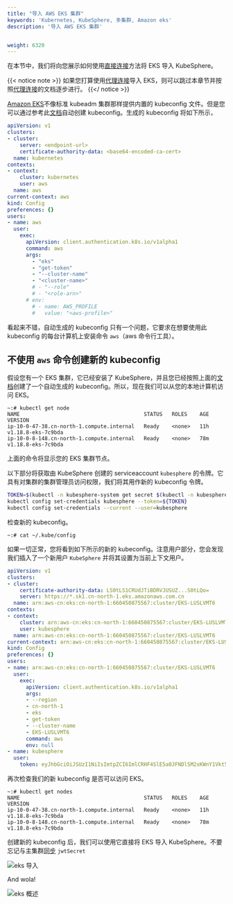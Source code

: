 ```yaml
---
title: "导入 AWS EKS 集群"
keywords: 'Kubernetes, KubeSphere, 多集群, Amazon eks'
description: '导入 AWS EKS 集群'


weight: 6320
---
```


在本节中，我们将向您展示如何使用[直接连接](../../enable-multicluster/direct-connection)方法将 EKS 导入 KubeSphere。

{{< notice note >}}
如果您打算使用[代理连接](../../enable-multicluster/agent-connection)导入 EKS，则可以跳过本章节并按照[代理连接](../../enable-multicluster/agent-connection)的文档逐步进行。
{{</ notice >}}

[Amazon EKS](https://docs.aws.amazon.com/eks/index.html)不像标准 kubeadm 集群那样提供内置的 kubeconfig 文件。但是您可以通过参考此[文档](https://docs.aws.amazon.com/eks/latest/userguide/create-kubeconfig.html)自动创建 kubeconfig。生成的 kubeconfig 将如下所示，

```yaml
apiVersion: v1
clusters:
- cluster:
    server: <endpoint-url>
    certificate-authority-data: <base64-encoded-ca-cert>
  name: kubernetes
contexts:
- context:
    cluster: kubernetes
    user: aws
  name: aws
current-context: aws
kind: Config
preferences: {}
users:
- name: aws
  user:
    exec:
      apiVersion: client.authentication.k8s.io/v1alpha1
      command: aws
      args:
        - "eks"
        - "get-token"
        - "--cluster-name"
        - "<cluster-name>"
        # - "--role"
        # - "<role-arn>"
      # env:
        # - name: AWS_PROFILE
        #   value: "<aws-profile>"
```

看起来不错，自动生成的 kubeconfig 只有一个问题，它要求在想要使用此 kubeconfig 的每台计算机上安装命令 `aws`（aws 命令行工具）。

## 不使用 `aws` 命令创建新的 kubeconfig
假设您有一个 EKS 集群，它已经安装了 KubeSphere，并且您已经按照上面的[文档](https://docs.aws.amazon.com/eks/latest/userguide/create-kubeconfig.html)创建了一个自动生成的 kubeconfig。所以，现在我们可以从您的本地计算机访问 EKS。

```shell
~:# kubectl get node
NAME                                        STATUS   ROLES    AGE   VERSION
ip-10-0-47-38.cn-north-1.compute.internal   Ready    <none>   11h   v1.18.8-eks-7c9bda
ip-10-0-8-148.cn-north-1.compute.internal   Ready    <none>   78m   v1.18.8-eks-7c9bda
```
上面的命令将显示您的 EKS 集群节点。

以下部分将获取由 KubeSphere 创建的 serviceaccount `kubesphere` 的令牌。它具有对集群的集群管理员访问权限，我们将其用作新的 kubeconfig 令牌。

```bash
TOKEN=$(kubectl -n kubesphere-system get secret $(kubectl -n kubesphere-system get sa kubesphere -o jsonpath='{.secrets[0].name}') -o jsonpath='{.data.token}' | base64 -d)
kubectl config set-credentials kubesphere --token=${TOKEN}
kubectl config set-credentials --current --user=kubesphere
```

检查新的 kubeconfig。
```
~:# cat ~/.kube/config
```

如果一切正常，您将看到如下所示的新的 kubeconfig。注意用户部分，您会发现我们插入了一个新用户 `KubeSphere` 并将其设置为当前上下文用户。

```yaml
apiVersion: v1
clusters:
- cluster:
    certificate-authority-data: LS0tLS1CRUdJTiBDRVJUSUZ...S0tLQo=
    server: https://*.sk1.cn-north-1.eks.amazonaws.com.cn
  name: arn:aws-cn:eks:cn-north-1:660450875567:cluster/EKS-LUSLVMT6
contexts:
- context:
    cluster: arn:aws-cn:eks:cn-north-1:660450875567:cluster/EKS-LUSLVMT6
    user: kubesphere
  name: arn:aws-cn:eks:cn-north-1:660450875567:cluster/EKS-LUSLVMT6
current-context: arn:aws-cn:eks:cn-north-1:660450875567:cluster/EKS-LUSLVMT6
kind: Config
preferences: {}
users:
- name: arn:aws-cn:eks:cn-north-1:660450875567:cluster/EKS-LUSLVMT6
  user:
    exec:
      apiVersion: client.authentication.k8s.io/v1alpha1
      args:
      - --region
      - cn-north-1
      - eks
      - get-token
      - --cluster-name
      - EKS-LUSLVMT6
      command: aws
      env: null
- name: kubesphere
  user:
    token: eyJhbGciOiJSUzI1NiIsImtpZCI6ImlCRHF4SlE5a0JFNDlSM2xKWnY1Vkt5NTJrcDNqRS1Ta25IYkg1akhNRmsifQ.eyJpc3M................9KQtFULW544G-FBwURd6ArjgQ3Ay6NHYWZe3gWCHLmag9gF-hnzxequ7oN0LiJrA-al1qGeQv-8eiOFqX3RPCQgbybmix8qw5U6f-Rwvb47-xA
```

再次检查我们的新 kubeconfig 是否可以访问 EKS。
```
~:# kubectl get nodes
NAME                                        STATUS   ROLES    AGE   VERSION
ip-10-0-47-38.cn-north-1.compute.internal   Ready    <none>   11h   v1.18.8-eks-7c9bda
ip-10-0-8-148.cn-north-1.compute.internal   Ready    <none>   78m   v1.18.8-eks-7c9bda
```

创建新的 kubeconfig 后，我们可以使用它直接将 EKS 导入 KubeSphere。不要忘记与主集群[同步](https://github.com/kubesphere/community/blob/master/sig-multicluster/how-to-setup-multicluster-on-kubesphere/README.md#MemberCluster) `jwtSecret`

![eks 导入](/images/docs/eks-kubeconfig.png)

And wola!

![eks 概述](/images/docs/eks-overview.png)
